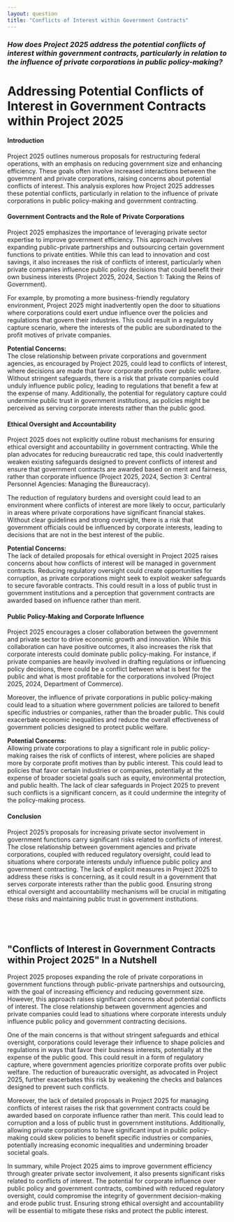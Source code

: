 ```yaml
---
layout: question
title: "Conflicts of Interest within Government Contracts"
---
```


### *How does Project 2025 address the potential conflicts of interest within government contracts, particularly in relation to the influence of private corporations in public policy-making?*


# **Addressing Potential Conflicts of Interest in Government Contracts within Project 2025**

#### **Introduction**

Project 2025 outlines numerous proposals for restructuring federal operations, with an emphasis on reducing government size and enhancing efficiency. These goals often involve increased interactions between the government and private corporations, raising concerns about potential conflicts of interest. This analysis explores how Project 2025 addresses these potential conflicts, particularly in relation to the influence of private corporations in public policy-making and government contracting.

#### **Government Contracts and the Role of Private Corporations**

Project 2025 emphasizes the importance of leveraging private sector expertise to improve government efficiency. This approach involves expanding public-private partnerships and outsourcing certain government functions to private entities. While this can lead to innovation and cost savings, it also increases the risk of conflicts of interest, particularly when private companies influence public policy decisions that could benefit their own business interests (Project 2025, 2024, Section 1: Taking the Reins of Government).

For example, by promoting a more business-friendly regulatory environment, Project 2025 might inadvertently open the door to situations where corporations could exert undue influence over the policies and regulations that govern their industries. This could result in a regulatory capture scenario, where the interests of the public are subordinated to the profit motives of private companies.

**Potential Concerns:**  
The close relationship between private corporations and government agencies, as encouraged by Project 2025, could lead to conflicts of interest, where decisions are made that favor corporate profits over public welfare. Without stringent safeguards, there is a risk that private companies could unduly influence public policy, leading to regulations that benefit a few at the expense of many. Additionally, the potential for regulatory capture could undermine public trust in government institutions, as policies might be perceived as serving corporate interests rather than the public good.

#### **Ethical Oversight and Accountability**

Project 2025 does not explicitly outline robust mechanisms for ensuring ethical oversight and accountability in government contracting. While the plan advocates for reducing bureaucratic red tape, this could inadvertently weaken existing safeguards designed to prevent conflicts of interest and ensure that government contracts are awarded based on merit and fairness, rather than corporate influence (Project 2025, 2024, Section 3: Central Personnel Agencies: Managing the Bureaucracy).

The reduction of regulatory burdens and oversight could lead to an environment where conflicts of interest are more likely to occur, particularly in areas where private corporations have significant financial stakes. Without clear guidelines and strong oversight, there is a risk that government officials could be influenced by corporate interests, leading to decisions that are not in the best interest of the public.

**Potential Concerns:**  
The lack of detailed proposals for ethical oversight in Project 2025 raises concerns about how conflicts of interest will be managed in government contracts. Reducing regulatory oversight could create opportunities for corruption, as private corporations might seek to exploit weaker safeguards to secure favorable contracts. This could result in a loss of public trust in government institutions and a perception that government contracts are awarded based on influence rather than merit.

#### **Public Policy-Making and Corporate Influence**

Project 2025 encourages a closer collaboration between the government and private sector to drive economic growth and innovation. While this collaboration can have positive outcomes, it also increases the risk that corporate interests could dominate public policy-making. For instance, if private companies are heavily involved in drafting regulations or influencing policy decisions, there could be a conflict between what is best for the public and what is most profitable for the corporations involved (Project 2025, 2024, Department of Commerce).

Moreover, the influence of private corporations in public policy-making could lead to a situation where government policies are tailored to benefit specific industries or companies, rather than the broader public. This could exacerbate economic inequalities and reduce the overall effectiveness of government policies designed to protect public welfare.

**Potential Concerns:**  
Allowing private corporations to play a significant role in public policy-making raises the risk of conflicts of interest, where policies are shaped more by corporate profit motives than by public interest. This could lead to policies that favor certain industries or companies, potentially at the expense of broader societal goals such as equity, environmental protection, and public health. The lack of clear safeguards in Project 2025 to prevent such conflicts is a significant concern, as it could undermine the integrity of the policy-making process.

#### **Conclusion**

Project 2025’s proposals for increasing private sector involvement in government functions carry significant risks related to conflicts of interest. The close relationship between government agencies and private corporations, coupled with reduced regulatory oversight, could lead to situations where corporate interests unduly influence public policy and government contracting. The lack of explicit measures in Project 2025 to address these risks is concerning, as it could result in a government that serves corporate interests rather than the public good. Ensuring strong ethical oversight and accountability mechanisms will be crucial in mitigating these risks and maintaining public trust in government institutions.

<br><br><br>

## <span id="nutshell">**"Conflicts of Interest in Government Contracts within Project 2025" In a Nutshell</span>**

Project 2025 proposes expanding the role of private corporations in government functions through public-private partnerships and outsourcing, with the goal of increasing efficiency and reducing government size. However, this approach raises significant concerns about potential conflicts of interest. The close relationship between government agencies and private companies could lead to situations where corporate interests unduly influence public policy and government contracting decisions.

One of the main concerns is that without stringent safeguards and ethical oversight, corporations could leverage their influence to shape policies and regulations in ways that favor their business interests, potentially at the expense of the public good. This could result in a form of regulatory capture, where government agencies prioritize corporate profits over public welfare. The reduction of bureaucratic oversight, as advocated in Project 2025, further exacerbates this risk by weakening the checks and balances designed to prevent such conflicts.

Moreover, the lack of detailed proposals in Project 2025 for managing conflicts of interest raises the risk that government contracts could be awarded based on corporate influence rather than merit. This could lead to corruption and a loss of public trust in government institutions. Additionally, allowing private corporations to have significant input in public policy-making could skew policies to benefit specific industries or companies, potentially increasing economic inequalities and undermining broader societal goals.

In summary, while Project 2025 aims to improve government efficiency through greater private sector involvement, it also presents significant risks related to conflicts of interest. The potential for corporate influence over public policy and government contracts, combined with reduced regulatory oversight, could compromise the integrity of government decision-making and erode public trust. Ensuring strong ethical oversight and accountability will be essential to mitigate these risks and protect the public interest.
